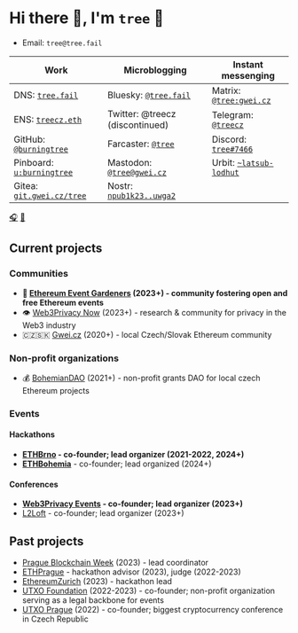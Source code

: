 # Hi there 👋, I'm `tree` 🌴

* Email: `tree@tree.fail`

| Work | Microblogging | Instant messenging |
| --- | --- | --- |
| DNS: [`tree.fail`](https://tree.fail) | Bluesky: [`@tree.fail`](https://staging.bsky.app/profile/did:plc:524tuhdhh3m7li5gycdn6boe) | Matrix: [`@tree:gwei.cz`](https://matrix.to/#/@tree:gwei.cz) |
| ENS: [`treecz.eth`](https://app.ens.domains/treecz.eth)| Twitter: @treecz (discontinued) | Telegram: [`@treecz`](https://t.me/treecz) |
| GitHub: [`@burningtree`](https://github.com/burningtree) | Farcaster: [`@tree`](https://fcast.me/tree) | Discord: [`tree#7466`](https://discordapp.com/users/397625533283958787) |
| Pinboard: [`u:burningtree`](https://pinboard.in/u:burningtree) | Mastodon: [`@tree@gwei.cz`](https://social.gwei.cz/@tree) | Urbit: [`~latsub-lodhut`](https://urbit.org/ids/~latsub-lodhut) |
| Gitea: [`git.gwei.cz/tree`](https://git.gwei.cz/tree)  | Nostr: [`npub1k23..uwga2`](https://coracle.social/people/npub1k23nutfrjhts0f23lszraskm3dj4h7lyj4h2m7km6c26zrm7rfeqguwga2/notes) | |

[🎧](https://www.last.fm/user/burning-tree) [🍿](https://trakt.tv/users/tree)

## Current projects

### Communities
- **🌱 [Ethereum Event Gardeners](https://about.ethevents.club/) (2023+) - community fostering open and free Ethereum events**
- 👁️ [Web3Privacy Now](https://web3privacy.info) (2023+) - research & community for privacy in the Web3 industry
- 🇨🇿🇸🇰 [Gwei.cz](https://gwei.cz/) (2020+) - local Czech/Slovak Ethereum community 

### Non-profit organizations
- 💰 [BohemianDAO](https://bohemiandao.cz/) (2021+) - non-profit grants DAO for local czech Ethereum projects

### Events
#### Hackathons
- **[ETHBrno](https://ethbrno.cz/) - co-founder; lead organizer (2021-2022, 2024+)**
- **[ETHBohemia](https://ethbohemia.ethevents.club)** - co-founder; lead organized (2024+)

#### Conferences
- **[Web3Privacy Events](https://github.com/web3privacy/events) - co-founder; lead organizer (2023+)**
- [L2Loft](https://l2loft.com) - co-founder; lead organizer (2023+)

## Past projects
- [Prague Blockchain Week](http://prgblockweek.com/) (2023) - lead coordinator
- [ETHPrague](https://ethprague.com) - hackathon advisor (2023), judge (2022-2023)
- [EthereumZurich](https://ethereumzuri.ch/) (2023) - hackathon lead
- [UTXO Foundation](https://utxo.foundation/) (2022-2023) - co-founder; non-profit organization serving as a legal backbone for events
- [UTXO Prague](https://utxo.cz/) (2022) - co-founder; biggest cryptocurrency conference in Czech Republic

<!--
**burningtree/burningtree** is a ✨ _special_ ✨ repository because its `README.md` (this file) appears on your GitHub profile.

Here are some ideas to get you started:

- 🔭 I’m currently working on ...
- 🌱 I’m currently learning ...
- 👯 I’m looking to collaborate on ...
- 🤔 I’m looking for help with ...
- 💬 Ask me about ...
- 📫 How to reach me: ...
- 😄 Pronouns: ...
- ⚡ Fun fact: ...
-->
